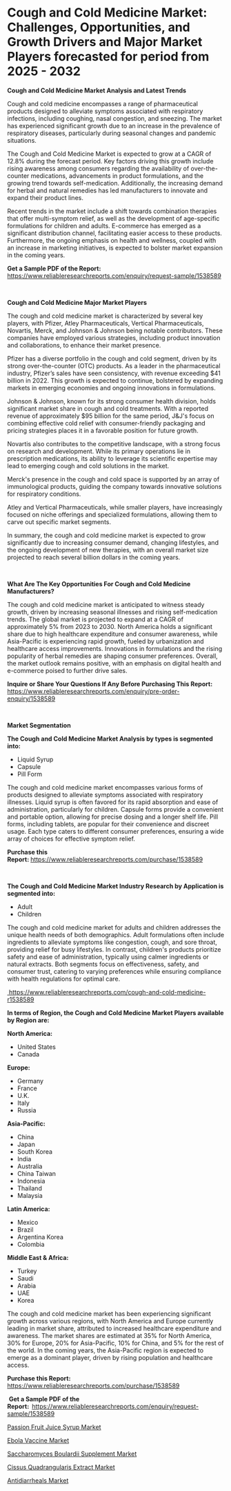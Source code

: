 <p><h1>Cough and Cold Medicine Market: Challenges, Opportunities, and Growth Drivers and Major Market Players forecasted for period from 2025 - 2032</h1></p><p><strong>Cough and Cold Medicine Market Analysis and Latest Trends</strong></p>
<p><p>Cough and cold medicine encompasses a range of pharmaceutical products designed to alleviate symptoms associated with respiratory infections, including coughing, nasal congestion, and sneezing. The market has experienced significant growth due to an increase in the prevalence of respiratory diseases, particularly during seasonal changes and pandemic situations. </p><p>The Cough and Cold Medicine Market is expected to grow at a CAGR of 12.8% during the forecast period. Key factors driving this growth include rising awareness among consumers regarding the availability of over-the-counter medications, advancements in product formulations, and the growing trend towards self-medication. Additionally, the increasing demand for herbal and natural remedies has led manufacturers to innovate and expand their product lines.</p><p>Recent trends in the market include a shift towards combination therapies that offer multi-symptom relief, as well as the development of age-specific formulations for children and adults. E-commerce has emerged as a significant distribution channel, facilitating easier access to these products. Furthermore, the ongoing emphasis on health and wellness, coupled with an increase in marketing initiatives, is expected to bolster market expansion in the coming years.</p></p>
<p><strong>Get a Sample PDF of the Report:&nbsp;</strong> <a href="https://www.reliableresearchreports.com/enquiry/request-sample/1538589?utm_campaign=114&utm_medium=2&utm_source=Github&utm_content=ia&utm_term=08032025&utm_id=cough-and-cold-medicine">https://www.reliableresearchreports.com/enquiry/request-sample/1538589</a></p>
<p>&nbsp;</p>
<p><strong>Cough and Cold Medicine Major Market Players</strong></p>
<p><p>The cough and cold medicine market is characterized by several key players, with Pfizer, Atley Pharmaceuticals, Vertical Pharmaceuticals, Novartis, Merck, and Johnson & Johnson being notable contributors. These companies have employed various strategies, including product innovation and collaborations, to enhance their market presence.</p><p>Pfizer has a diverse portfolio in the cough and cold segment, driven by its strong over-the-counter (OTC) products. As a leader in the pharmaceutical industry, Pfizer’s sales have seen consistency, with revenue exceeding $41 billion in 2022. This growth is expected to continue, bolstered by expanding markets in emerging economies and ongoing innovations in formulations.</p><p>Johnson & Johnson, known for its strong consumer health division, holds significant market share in cough and cold treatments. With a reported revenue of approximately $95 billion for the same period, J&J's focus on combining effective cold relief with consumer-friendly packaging and pricing strategies places it in a favorable position for future growth.</p><p>Novartis also contributes to the competitive landscape, with a strong focus on research and development. While its primary operations lie in prescription medications, its ability to leverage its scientific expertise may lead to emerging cough and cold solutions in the market.</p><p>Merck's presence in the cough and cold space is supported by an array of immunological products, guiding the company towards innovative solutions for respiratory conditions. </p><p>Atley and Vertical Pharmaceuticals, while smaller players, have increasingly focused on niche offerings and specialized formulations, allowing them to carve out specific market segments. </p><p>In summary, the cough and cold medicine market is expected to grow significantly due to increasing consumer demand, changing lifestyles, and the ongoing development of new therapies, with an overall market size projected to reach several billion dollars in the coming years.</p></p>
<p>&nbsp;</p>
<p><strong>What Are The Key Opportunities For Cough and Cold Medicine Manufacturers?</strong></p>
<p><p>The cough and cold medicine market is anticipated to witness steady growth, driven by increasing seasonal illnesses and rising self-medication trends. The global market is projected to expand at a CAGR of approximately 5% from 2023 to 2030. North America holds a significant share due to high healthcare expenditure and consumer awareness, while Asia-Pacific is experiencing rapid growth, fueled by urbanization and healthcare access improvements. Innovations in formulations and the rising popularity of herbal remedies are shaping consumer preferences. Overall, the market outlook remains positive, with an emphasis on digital health and e-commerce poised to further drive sales.</p></p>
<p><strong>Inquire or Share Your Questions If Any Before Purchasing This Report:</strong> <a href="https://www.reliableresearchreports.com/enquiry/pre-order-enquiry/1538589?utm_campaign=114&utm_medium=2&utm_source=Github&utm_content=ia&utm_term=08032025&utm_id=cough-and-cold-medicine">https://www.reliableresearchreports.com/enquiry/pre-order-enquiry/1538589</a></p>
<p>&nbsp;</p>
<p><strong>Market Segmentation</strong></p>
<p><strong>The Cough and Cold Medicine Market Analysis by types is segmented into:</strong></p>
<p><ul><li>Liquid Syrup</li><li>Capsule</li><li>Pill Form</li></ul></p>
<p><p>The cough and cold medicine market encompasses various forms of products designed to alleviate symptoms associated with respiratory illnesses. Liquid syrup is often favored for its rapid absorption and ease of administration, particularly for children. Capsule forms provide a convenient and portable option, allowing for precise dosing and a longer shelf life. Pill forms, including tablets, are popular for their convenience and discreet usage. Each type caters to different consumer preferences, ensuring a wide array of choices for effective symptom relief.</p></p>
<p><strong>Purchase this Report:&nbsp;</strong><a href="https://www.reliableresearchreports.com/purchase/1538589?utm_campaign=114&utm_medium=2&utm_source=Github&utm_content=ia&utm_term=08032025&utm_id=cough-and-cold-medicine">https://www.reliableresearchreports.com/purchase/1538589</a></p>
<p>&nbsp;</p>
<p><strong>The Cough and Cold Medicine Market Industry Research by Application is segmented into:</strong></p>
<p><ul><li>Adult</li><li>Children</li></ul></p>
<p><p>The cough and cold medicine market for adults and children addresses the unique health needs of both demographics. Adult formulations often include ingredients to alleviate symptoms like congestion, cough, and sore throat, providing relief for busy lifestyles. In contrast, children's products prioritize safety and ease of administration, typically using calmer ingredients or natural extracts. Both segments focus on effectiveness, safety, and consumer trust, catering to varying preferences while ensuring compliance with health regulations for optimal care.</p></p>
<p><a href="https://www.reliableresearchreports.com/cough-and-cold-medicine-r1538589?utm_campaign=114&utm_medium=2&utm_source=Github&utm_content=ia&utm_term=08032025&utm_id=cough-and-cold-medicine">&nbsp;https://www.reliableresearchreports.com/cough-and-cold-medicine-r1538589</a></p>
<p><strong>In terms of Region, the Cough and Cold Medicine Market Players available by Region are:</strong></p>
<p>
    <p> <strong> North America: </strong>
        <ul>
            <li>United States</li>
            <li>Canada</li>
        </ul>
        </p> 
    <p> <strong> Europe: </strong>
        <ul>
            <li>Germany</li>
            <li>France</li>
            <li>U.K.</li>
            <li>Italy</li>
            <li>Russia</li>
        </ul>
        </p> 
    <p> <strong> Asia-Pacific: </strong>
        <ul>
            <li>China</li>
            <li>Japan</li>
            <li>South Korea</li>
            <li>India</li>
            <li>Australia</li>
            <li>China Taiwan</li>
            <li>Indonesia</li>
            <li>Thailand</li>
            <li>Malaysia</li>
        </ul>
        </p> 
    <p> <strong> Latin America: </strong>
        <ul>
            <li>Mexico</li>
            <li>Brazil</li>
            <li>Argentina Korea</li>
            <li>Colombia</li>
        </ul>
        </p> 
    <p> <strong> Middle East & Africa: </strong>
        <ul>
            <li>Turkey</li>
            <li>Saudi</li>
            <li>Arabia</li>
            <li>UAE</li>
            <li>Korea</li>
        </ul>
    </p>
    </p>
<p><p>The cough and cold medicine market has been experiencing significant growth across various regions, with North America and Europe currently leading in market share, attributed to increased healthcare expenditure and awareness. The market shares are estimated at 35% for North America, 30% for Europe, 20% for Asia-Pacific, 10% for China, and 5% for the rest of the world. In the coming years, the Asia-Pacific region is expected to emerge as a dominant player, driven by rising population and healthcare access.</p></p>
<p><strong>Purchase this Report: </strong><a href="https://www.reliableresearchreports.com/purchase/1538589?utm_campaign=114&utm_medium=2&utm_source=Github&utm_content=ia&utm_term=08032025&utm_id=cough-and-cold-medicine">https://www.reliableresearchreports.com/purchase/1538589</a></p>
<p>&nbsp;<strong>Get a Sample PDF of the Report:&nbsp;&nbsp;</strong><a href="https://www.reliableresearchreports.com/enquiry/request-sample/1538589?utm_campaign=114&utm_medium=2&utm_source=Github&utm_content=ia&utm_term=08032025&utm_id=cough-and-cold-medicine">https://www.reliableresearchreports.com/enquiry/request-sample/1538589</a></p>
<p><strong></strong></p>
<p><p><a href="https://github.com/plawragarile/Market-Research-Report-List-1/blob/main/passion-fruit-juice-syrup-market.md?utm_campaign=114&utm_medium=2&utm_source=Github&utm_content=ia&utm_term=08032025&utm_id=cough-and-cold-medicine">Passion Fruit Juice Syrup Market</a></p><p><a href="https://github.com/farjonazemi7/Market-Research-Report-List-1/blob/main/ebola-vaccine-market.md?utm_campaign=114&utm_medium=2&utm_source=Github&utm_content=ia&utm_term=08032025&utm_id=cough-and-cold-medicine">Ebola Vaccine Market</a></p><p><a href="https://github.com/shopovdjondo/Market-Research-Report-List-1/blob/main/saccharomyces-boulardii-supplement-market.md?utm_campaign=114&utm_medium=2&utm_source=Github&utm_content=ia&utm_term=08032025&utm_id=cough-and-cold-medicine">Saccharomyces Boulardii Supplement Market</a></p><p><a href="https://github.com/boccalyver5k/Market-Research-Report-List-1/blob/main/cissus-quadrangularis-extract-market.md?utm_campaign=114&utm_medium=2&utm_source=Github&utm_content=ia&utm_term=08032025&utm_id=cough-and-cold-medicine">Cissus Quadrangularis Extract Market</a></p><p><a href="https://github.com/hamremunazm4/Market-Research-Report-List-1/blob/main/antidiarrheals-market.md?utm_campaign=114&utm_medium=2&utm_source=Github&utm_content=ia&utm_term=08032025&utm_id=cough-and-cold-medicine">Antidiarrheals Market</a></p></p>